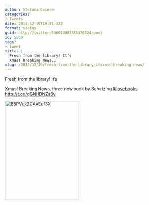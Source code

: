 ```yaml
---
author: Stefano Cecere
categories:
- Tweets
date: 2014-12-19T19:51:32Z
format: status
guid: http://twitter-546014987383476224-post
id: 5569
tags:
- tweet
title: |
  Fresh from the library! It’s
  Xmas! Breaking News,…
slug: /2014/12/19/fresh-from-the-library-itsxmas-breaking-news/
---
```


Fresh from the library! It’s
  
Xmas! Breaking News, three new book by Schatzing [#ilovebooks](http://twitter.com/search?q=%23ilovebooks) http://t.co/qGNHDNZs6y

<img width="240" height="320" src="http://stefanocecere.com/wp-content/uploads/sites/3/2014/12/B5PVuk2CAAEuf3X-240x320.jpg" class="attachment-medium" alt="B5PVuk2CAAEuf3X" />